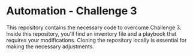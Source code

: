 # Automation - Challenge 3

This repository contains the necessary code to overcome Challenge 3. Inside this repository, you'll find an inventory file and a playbook that requires your modifications. Cloning the repository locally is essential for making the necessary adjustments.
